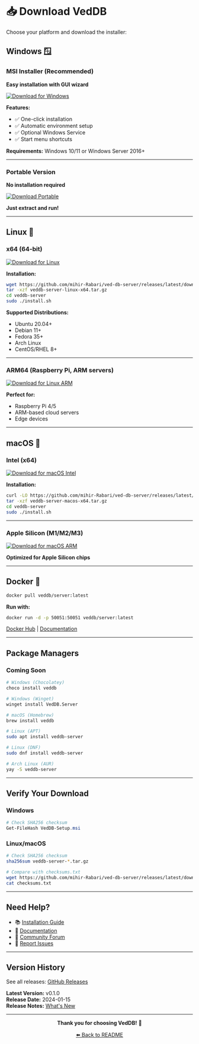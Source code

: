 # 📥 Download VedDB

Choose your platform and download the installer:

## Windows 🪟

### MSI Installer (Recommended)
**Easy installation with GUI wizard**

[![Download for Windows](https://img.shields.io/badge/Download-Windows%20MSI-blue?style=for-the-badge&logo=windows)](https://github.com/mihir-Rabari/ved-db-server/releases/latest/download/VedDB-Setup.msi)

**Features:**
- ✅ One-click installation
- ✅ Automatic environment setup
- ✅ Optional Windows Service
- ✅ Start menu shortcuts

**Requirements:** Windows 10/11 or Windows Server 2016+

---

### Portable Version
**No installation required**

[![Download Portable](https://img.shields.io/badge/Download-Windows%20Portable-lightblue?style=for-the-badge&logo=windows)](https://github.com/mihir-Rabari/ved-db-server/releases/latest/download/veddb-server-windows.zip)

**Just extract and run!**

---

## Linux 🐧

### x64 (64-bit)

[![Download for Linux](https://img.shields.io/badge/Download-Linux%20x64-orange?style=for-the-badge&logo=linux)](https://github.com/mihir-Rabari/ved-db-server/releases/latest/download/veddb-server-linux-x64.tar.gz)

**Installation:**
```bash
wget https://github.com/mihir-Rabari/ved-db-server/releases/latest/download/veddb-server-linux-x64.tar.gz
tar -xzf veddb-server-linux-x64.tar.gz
cd veddb-server
sudo ./install.sh
```

**Supported Distributions:**
- Ubuntu 20.04+
- Debian 11+
- Fedora 35+
- Arch Linux
- CentOS/RHEL 8+

---

### ARM64 (Raspberry Pi, ARM servers)

[![Download for Linux ARM](https://img.shields.io/badge/Download-Linux%20ARM64-red?style=for-the-badge&logo=linux)](https://github.com/mihir-Rabari/ved-db-server/releases/latest/download/veddb-server-linux-arm64.tar.gz)

**Perfect for:**
- Raspberry Pi 4/5
- ARM-based cloud servers
- Edge devices

---

## macOS 🍎

### Intel (x64)

[![Download for macOS Intel](https://img.shields.io/badge/Download-macOS%20Intel-lightgrey?style=for-the-badge&logo=apple)](https://github.com/mihir-Rabari/ved-db-server/releases/latest/download/veddb-server-macos-x64.tar.gz)

**Installation:**
```bash
curl -LO https://github.com/mihir-Rabari/ved-db-server/releases/latest/download/veddb-server-macos-x64.tar.gz
tar -xzf veddb-server-macos-x64.tar.gz
cd veddb-server
sudo ./install.sh
```

---

### Apple Silicon (M1/M2/M3)

[![Download for macOS ARM](https://img.shields.io/badge/Download-macOS%20Apple%20Silicon-black?style=for-the-badge&logo=apple)](https://github.com/mihir-Rabari/ved-db-server/releases/latest/download/veddb-server-macos-arm64.tar.gz)

**Optimized for Apple Silicon chips**

---

## Docker 🐳

```bash
docker pull veddb/server:latest
```

**Run with:**
```bash
docker run -d -p 50051:50051 veddb/server:latest
```

[Docker Hub](https://hub.docker.com/r/veddb/server) | [Documentation](https://github.com/mihir-Rabari/ved-db-server/blob/main/docs/docker.md)

---

## Package Managers

### Coming Soon

```bash
# Windows (Chocolatey)
choco install veddb

# Windows (Winget)
winget install VedDB.Server

# macOS (Homebrew)
brew install veddb

# Linux (APT)
sudo apt install veddb-server

# Linux (DNF)
sudo dnf install veddb-server

# Arch Linux (AUR)
yay -S veddb-server
```

---

## Verify Your Download

### Windows
```powershell
# Check SHA256 checksum
Get-FileHash VedDB-Setup.msi
```

### Linux/macOS
```bash
# Check SHA256 checksum
sha256sum veddb-server-*.tar.gz

# Compare with checksums.txt
wget https://github.com/mihir-Rabari/ved-db-server/releases/latest/download/checksums.txt
cat checksums.txt
```

---

## Need Help?

- 📚 [Installation Guide](INSTALLATION_GUIDE.md)
- 📖 [Documentation](README.md)
- 💬 [Community Forum](https://github.com/mihir-Rabari/ved-db-server/discussions)
- 🐛 [Report Issues](https://github.com/mihir-Rabari/ved-db-server/issues)

---

## Version History

See all releases: [GitHub Releases](https://github.com/mihir-Rabari/ved-db-server/releases)

**Latest Version:** v0.1.0  
**Release Date:** 2024-01-15  
**Release Notes:** [What's New](https://github.com/mihir-Rabari/ved-db-server/releases/latest)

---

<div align="center">

**Thank you for choosing VedDB!** 🚀

[⬅️ Back to README](README.md)

</div>
